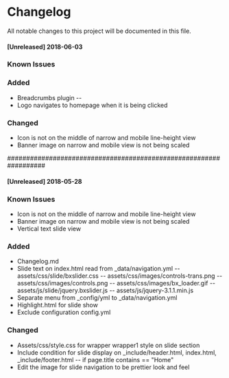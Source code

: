 # Changelog
All notable changes to this project will be documented in this file.

#### [Unreleased] 2018-06-03
### Known Issues


### Added
- Breadcrumbs plugin
-- 
- Logo navigates to homepage when it is being clicked

### Changed
- Icon is not on the middle of narrow and mobile line-height view
- Banner image on narrow and mobile view is not being scaled

##################################################################
#### [Unreleased] 2018-05-28
### Known Issues
- Icon is not on the middle of narrow and mobile line-height view
- Banner image on narrow and mobile view is not being scaled
- Vertical text slide view

### Added
- Changelog.md
- Slide text on index.html read from _data/navigation.yml
-- assets/css/slide/bxslider.css
-- assets/css/images/controls-trans.png
-- assets/css/images/controls.png
-- assets/css/images/bx_loader.gif
-- assets/js/slide/jquery.bxslider.js
-- assets/js/jquery-3.1.1.min.js
- Separate menu from _config/yml to _data/navigation.yml
- Highlight.html for slide show
- Exclude configuration config.yml

### Changed
- Assets/css/style.css for wrapper wrapper1 style on slide section
- Include condition for slide display on _include/header.html, index.html, _include/footer.html
-- if page.title contains == "Home"
- Edit the image for slide navigation to be prettier look and feel